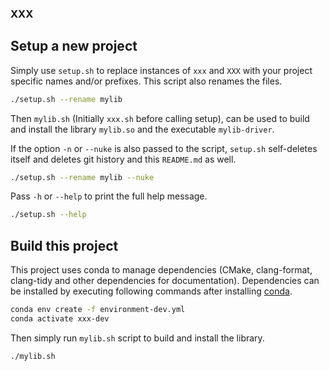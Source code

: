 ### XXX

## Setup a new project

Simply use `setup.sh` to replace instances of `xxx` and `XXX` with your
project specific names and/or prefixes. This script also renames the files.
```sh
./setup.sh --rename mylib
```

Then `mylib.sh` (Initially `xxx.sh` before calling setup), can be used to
build and install the library `mylib.so` and the executable `mylib-driver`.

If the option `-n` or `--nuke` is also passed to the script, `setup.sh`
self-deletes itself and deletes git history and this `README.md` as well.
```sh
./setup.sh --rename mylib --nuke
```

Pass `-h` or `--help` to print the full help message.
```sh
./setup.sh --help
```

## Build this project

This project uses conda to manage dependencies (CMake, clang-format, clang-tidy
and other dependencies for documentation). Dependencies can be installed by
executing following commands after installing [conda](https://docs.conda.io/en/latest/miniconda.html).
```sh
conda env create -f environment-dev.yml
conda activate xxx-dev
```

Then simply run `mylib.sh` script to build and install the library.
```sh
./mylib.sh
```
